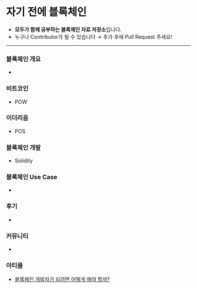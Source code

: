 # 자기 전에 블록체인
- **모두가 함께 공부하는 블록체인 자료 저장소**입니다.
- 누구나 Contributor가 될 수 있습니다 → 추가 후에 Pull Request 주세요!

------

### 블록체인 개요

- 



### 비트코인

- POW



### 이더리움

- POS



### 블록체인 개발

- Solidity



### 블록체인 Use Case

- 



### 후기

- 



### 커뮤니티

- 

### 아티클
- [블록체인 개발자가 되려면 어떻게 해야 할까?](https://medium.com/%EC%95%8C%EC%93%B8%EC%8B%A0%EB%B8%94/%EB%B8%94%EB%A1%9D%EC%B2%B4%EC%9D%B8-%EA%B0%9C%EB%B0%9C%EC%9E%90%EA%B0%80-%EB%90%98%EB%A0%A4%EB%A9%B4-%EC%96%B4%EB%96%BB%EA%B2%8C-%ED%95%B4%EC%95%BC-%ED%95%A0%EA%B9%8C-tomjeong-e5783c9dad8f)

<!--stackedit_data:
eyJoaXN0b3J5IjpbLTE4MzkwOTI4MTddfQ==
-->
